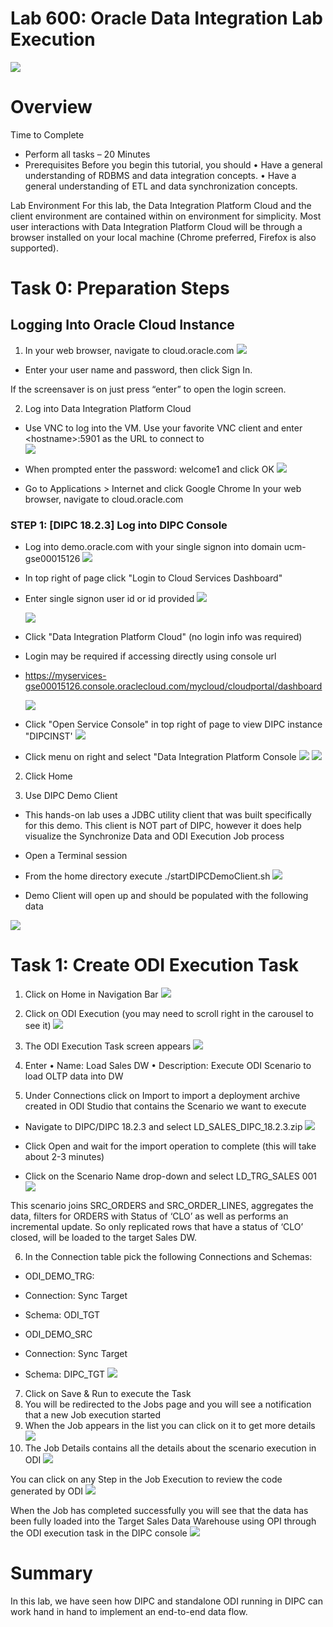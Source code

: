 
# Lab 600: Oracle Data Integration Lab Execution
![](images/600/image600_0.png)
# Overview 

Time to Complete 
- Perform all tasks – 20 Minutes 
- Prerequisites 
Before you begin this tutorial, you should 
•	Have a general understanding of RDBMS and data integration concepts. 
•	Have a general understanding of ETL and data synchronization concepts. 

Lab Environment 
For this lab, the Data Integration Platform Cloud and the client environment are contained within on environment for simplicity.  Most user interactions with Data Integration Platform Cloud will be through a browser installed on your local machine (Chrome preferred, Firefox is also supported).   

# Task 0: Preparation Steps 

## Logging Into Oracle Cloud Instance

1. In your web browser, navigate to cloud.oracle.com
![](images/600/image600_1.png)
-  Enter your user name and password, then click Sign In.

If the screensaver is on just press “enter” to open the login screen. 

 
2.	Log into Data Integration Platform Cloud 
- Use VNC to log into the VM. Use your favorite VNC client and enter \<hostname>:5901 as the URL to connect to  
![](images/600/image600_4.png)
- When prompted enter the password: welcome1 and click OK 
![](images/600/image600_5.png)

- Go to Applications > Internet and click Google Chrome 
In your web browser, navigate to cloud.oracle.com
### **STEP 1**: [DIPC 18.2.3] Log into DIPC Console

-   Log into demo.oracle.com with your single signon into domain ucm-gse00015126
	![](images/300/AgentImage010-DemoLogin.png)

-   In top right of page click "Login to Cloud Services Dashboard"
-   Enter single signon user id or id provided
	![](images/300/AgentImage011-DemoLogin.png)

	![](images/300/AgentImage012-DemoLogin.png)

-   Click "Data Integration Platform Cloud" (no login info was required)
-   Login may be required if accessing directly using console url
-   https://myservices-gse00015126.console.oraclecloud.com/mycloud/cloudportal/dashboard

	![](images/300/AgentImage015-DemoLogin.png)

-   Click "Open Service Console" in top right of page to view DIPC instance "DIPCINST'
	![](images/300/AgentImage016-DemoLogin.png)

-   Click menu on right and select "Data Integration Platform Console
	![](images/300/AgentImage017-DemoLogin.png)
	![](images/300/AgentImage018-DemoLogin.png)

2.	Click Home 

3. Use DIPC Demo Client 
- This hands-on lab uses a JDBC utility client that was built specifically for this demo.  This client is NOT part of DIPC, however it does help visualize the 
Synchronize Data and ODI Execution Job process 
- Open a Terminal session

- From the home directory execute ./startDIPCDemoClient.sh 
![](images/600/image600_9.png)

- Demo Client will open up and should be populated with the following data 

![](images/600/image600_10.png)

# Task 1: Create ODI Execution Task 

1. Click on Home in Navigation Bar
![](images/600/image600_11.png)

2. Click on ODI Execution (you may need to scroll right in the carousel to see it)
![](images/600/image600_12.png)

3. The ODI Execution Task screen appears 
![](images/600/image600_13.png)

4. Enter
•	Name: Load Sales DW 
•	Description: Execute ODI Scenario to load OLTP data into DW 

5.	Under Connections click on Import to import a deployment archive created in ODI Studio that contains the Scenario we want to execute 
- Navigate to DIPC/DIPC 18.2.3 and select LD_SALES_DIPC_18.2.3.zip 
![](images/600/image600_14.png)

- Click Open and wait for the import operation to complete (this will take about 2-3 minutes) 
- Click on the Scenario Name drop-down and select LD_TRG_SALES 001 
![](images/600/image600_15.png)

This scenario joins SRC_ORDERS and SRC_ORDER_LINES, aggregates the data, filters for ORDERS with Status of ‘CLO’ as well as performs an incremental update. 
So only replicated rows that have a status of ‘CLO’ closed, will be loaded to the target Sales DW. 

6.	In the Connection table pick the following Connections and Schemas: 
- ODI_DEMO_TRG:  
- Connection: Sync Target 
- Schema: ODI_TGT 

- ODI_DEMO_SRC 
- Connection: Sync Target 
- Schema: DIPC_TGT 
![](images/600/image600_16.png)
7.	Click on Save & Run to execute the Task  
8.	You will be redirected to the Jobs page and you will see a notification that a new Job execution started 
9.	When the Job appears in the list you can click on it to get more details 
![](images/600/image600_17.png)
10.	The Job Details contains all the details about the scenario execution in ODI 
![](images/600/image600_18.png)

You can click on any Step in the Job Execution to review the code generated by ODI 
![](images/600/image600_19.png)

When the Job has completed successfully you will see that the data has been fully loaded into the Target Sales Data Warehouse using OPI through the ODI execution task in the DIPC console
![](images/600/image600_20.png)

# Summary
In this lab, we have seen how DIPC and standalone ODI running in DIPC can work hand in hand to implement an end-to-end data flow.   
